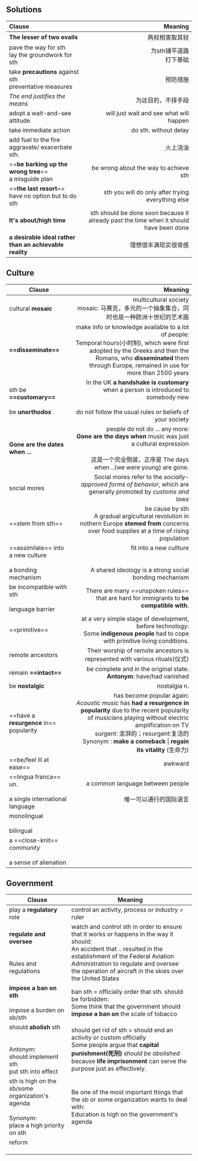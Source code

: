 ## Solutions
| Clause                                                    |                                                                                Meaning |
| :-------------------------------------------------------- | -------------------------------------------------------------------------------------: |
| **The lesser of two evails**                              |                                                                                两权相害取其轻 |
| pave the way for sth<br>lay the groundwork for sth        |                                                                       为sth铺平道路<br>打下基础 |
| take **precautions** against sth<br>preventative measures |                                                                                   预防措施 |
| *The end justifies the means*                             |                                                                              为达目的，不择手段 |
| adopt a wait-and-see attitude                             |                                                will just wait and see what will happen |
| take immediate action                                     |                                                                  do sth. without delay |
| add fuel to the fire<br>aggravate/ exacerbate sth.        |                                                                                   火上浇油 |
| ==**be barking up the wrong tree**==<br>a misguide plan   |                                                  be wrong about the way to achieve sth |
| ==**the last resort**==<br>have no option but to do sth   |                                      sth you will do only after trying everything else |
| **It's about/high time**                                  | sth should be done soon because it already past the time when it should have been done |
| **a desirable ideal rather than an achievable reality**   |                                                                             理想很丰满现实很骨感 |

## Culture

| Clause                                                        |                                                                                                                                                                                                                                                                     Meaning |
| ------------------------------------------------------------- | --------------------------------------------------------------------------------------------------------------------------------------------------------------------------------------------------------------------------------------------------------------------------: |
| cultural **mosaic**                                           |                                                                                                                                                                                                              multicultural society<br>mosaic: 马赛克，多元的一个抽象集合，同时也是一种欧洲十世纪的艺术画 |
| **==disseminate==**                                           |                                                 make info or knowledge available to a lot of people:<br>Temporal hours(小时制), which were first adopted by the Greeks and then the Romans, who **disseminated** them through Europe, remained in use for more than 2500 years |
| sth be **==customary==**<br><br>be **unorthodox**             |                                                                                                                          In the UK **a handshake is customary** when a person is introduced to somebody new<br><br>do not follow the usual rules or beliefs of your society |
| **Gone are the dates when ...**                               |                                                                                                             people do not do ... any more:<br>**Gone are the days when** music was just a cultural expression<br><br>这是一个完全倒装，正序是 The days when ..(we were young) are gone. |
| social mores                                                  |                                                                                                                                                         Social mores refer to the *socially-approved forms of behavior*, which are generally promoted by *customs and laws* |
| ==stem from sth==                                             |                                                                                                                           be cause by sth<br>A gradual argicultural revolution in nothern Europe **stemed from** concerns over food supplies at a time of rising population |
| ==assimilate== into a new culture<br><br>a bonding mechanism  |                                                                                                                                                                                   fit into a new cullture<br><br><br>A shared ideology is a strong social bonding mechanism |
| be incompatible with sth<br><br>language barrier              |                                                                                                                                                                                   There are many ==unspoken rules== that are hard for immigrants to **be compatible with**. |
| ==primitive==                                                 |                                                                                                                                       at a very simple stage of development, before technology:<br>Some **indigenous people** had to cope with primitive living conditions. |
| remote ancestors                                              |                                                                                                                                                                                                   Their worship of remote ancestors is represented with various rituals(仪式) |
| remain **==intact==**                                         |                                                                                                                                                                                                    be complete and in the original state.<br>**Antonym**: have/had vanished |
| be **nostalgic**                                              |                                                                                                                                                                                                                                                                nostalgia n. |
| ==have a **resurgence** in== popularity                       | has become popular again:<br>*Acoustic music* has **had a resurgence in popularity** due to the recent popularity of musicians playing without electric amplification on TV<br>surgent: 澎湃的；resurgent:复活的<br>Synonym : **make a comeback** \| **regain its vitality** (生命力) |
| ==be/feel ill at ease==                                       |                                                                                                                                                                                                                                                                     awkward |
| ==lingua franca==  un.<br><br>a single international language |                                                                                                                                                                                                                         a common language between people<br><br>唯一可以通行的国际语言 |
| monolingual<br><br>bilingual                                  |                                                                                                                                                                                                                                                                             |
| a ==close-knit== community<br><br>a sense of alienation       |                                                                                                                                                                                                                                                                             |

## Government
| Clause                                                                                           | Meaning                                                                                                                                                                                                                                                                   |
| ------------------------------------------------------------------------------------------------ | ------------------------------------------------------------------------------------------------------------------------------------------------------------------------------------------------------------------------------------------------------------------------- |
| play a **regulatory** role                                                                       | control an activity, process or industry = ruler                                                                                                                                                                                                                          |
| **regulate and oversee**<br><br><br>Rules and regulations                                        | watch and control sth in order to ensure that it works or happens in the way it should:<br>An accident that .. resulted in the establishment of the Federal Aviation Administration to regulate and oversee the operation of aircraft in the skies over the United States |
| **impose a ban on sth**<br><br>impose a burden on sb/sth                                         | ban sth = officially order that sth. should be forbidden:<br>Some think that the government should **impose a ban on** the scale of tobacco                                                                                                                               |
| should **abolish** sth<br><br><br>Antonym:<br>should implement sth<br>put sth into effect        | should get rid of sth = should end an activity or custom officially<br>Some people argue that **capital punishment(死刑)** *should be abolished* because **life imprisonment** can serve the purpose just as effectively.                                                   |
| sth is high on the sb/some organization's agenda<br><br>Synonym:<br>place a high priority on sth | Be one of the most important things that the sb or some organization wants to deal with:<br>Education is high on the government's agenda                                                                                                                                  |
| reform                                                                                           |                                                                                                                                                                                                                                                                           |
|                                                                                                  |                                                                                                                                                                                                                                                                           |
|                                                                                                  |                                                                                                                                                                                                                                                                           |
|                                                                                                  |                                                                                                                                                                                                                                                                           |
